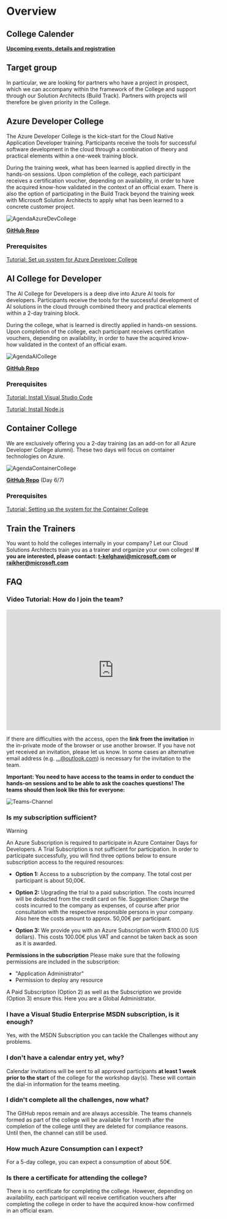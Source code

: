 # Overview

## College Calender

[**Upcoming events, details and registration**](https://www.microsoft.com/de-de/partner/readiness/default.aspx?Suchbegriff=MSDE#main-content)

## Target group

In particular, we are looking for partners who have a project in prospect, which we can accompany within the framework of the College and support through our Solution Architects (Build Track). Partners with projects will therefore be given priority in the College.

## Azure Developer College

The Azure Developer College is the kick-start for the Cloud Native Application Developer training. Participants receive the tools for successful software development in the cloud through a combination of theory and practical elements within a one-week training block.

During the training week, what has been learned is applied directly in the hands-on sessions. Upon completion of the college, each participant receives a certification voucher, depending on availability, in order to have the acquired know-how validated in the context of an official exam. There is also the option of participating in the Build Track beyond the training week with Microsoft Solution Architects to apply what has been learned to a concrete customer project.

![AgendaAzureDevCollege](./../.vuepress/public/Agenda_AzureDevCollege.png)

**[GitHub Repo](https://azuredevcollege.com/trainingdays/)**

### Prerequisites

[Tutorial: Set up system for Azure Developer College](https://azuredevcollege.com/trainingdays/day2/challenges/00-challenge-setup.html)

## AI College for Developer

The AI College for Developers is a deep dive into Azure AI tools for developers. Participants receive the tools for the successful development of AI solutions in the cloud through combined theory and practical elements within a 2-day training block.

During the college, what is learned is directly applied in hands-on sessions. Upon completion of the college, each participant receives certification vouchers, depending on availability, in order to have the acquired know-how validated in the context of an official exam.

![AgendaAICollege](../.vuepress/public/Agenda_AICollege.png)

**[GitHub Repo](https://github.com/aidevcollege/aidevcollege)**

### Prerequisites

[Tutorial: Install Visual Studio Code](https://azuredevcollege.com/trainingdays/day2/challenges/00-challenge-setup.html#visual-studio-code)

[Tutorial: Install Node.js](https://azuredevcollege.com/trainingdays/day2/challenges/00-challenge-setup.html#node-js)

## Container College

We are exclusively offering you a 2-day training (as an add-on for all Azure Developer College alumni). These two days will focus on container technologies on Azure.

![AgendaContainerCollege](./../.vuepress/public/Agenda_ContainerDays.png)

**[GitHub Repo](https://azuredevcollege.com/trainingdays/day6/)** (Day 6/7)

### Prerequisites

[Tutorial: Setting up the system for the Container College](https://github.com/azuredevcollege/trainingdays/blob/master/day6/challenges/challenge0.md)

## Train the Trainers

You want to hold the colleges internally in your company? Let our Cloud Solutions Architects train you as a trainer and organize your own colleges! **If you are interested, please contact: t-kelghawi@microsoft.com or raikher@microsoft.com**

## FAQ

### Video Tutorial: How do I join the team?

<iframe width="560" height="315" src="https://www.youtube.com/embed/CNxuV0pzf7A" title="YouTube video player" frameborder="0" allow="accelerometer; autoplay; clipboard-write; encrypted-media; gyroscope; picture-in-picture" allowfullscreen></iframe>

If there are difficulties with the access, open the **link from the invitation** in the in-private mode of the browser or use another browser. If you have not yet received an invitation, please let us know. In some cases an alternative email address (e.g. ...@outlook.com) is necessary for the invitation to the team.

**Important: You need to have access to the teams in order to conduct the hands-on sessions and to be able to ask the coaches questions! The teams should then look like this for everyone:**

![Teams-Channel](./../.vuepress/public/Teams-Channel.png)

### Is my subscription sufficient?

>[!WARNING]
>An Azure Subscription is required to participate in Azure Container Days for Developers.
A Trial Subscription is not sufficient for participation. In order to participate successfully, you will find three options below to ensure subscription access to the required resources:

- **Option 1:** Access to a subscription by the company.
The total cost per participant is about 50,00€.

- **Option 2:** Upgrading the trial to a paid subscription.
The costs incurred will be deducted from the credit card on file.
Suggestion: Charge the costs incurred to the company as expenses, of course after prior consultation with the respective responsible persons in your company. Also here the costs amount to approx. 50,00€ per participant.

- **Option 3:** We provide you with an Azure Subscription worth $100.00 (US dollars).
This costs 100.00€ plus VAT and cannot be taken back as soon as it is awarded.

**Permissions in the subscription**
Please make sure that the following permissions are included in the subscription:
- "Application Administrator"
- Permission to deploy any resource

A Paid Subscription (Option 2) as well as the Subscription we provide (Option 3) ensure this. Here you are a Global Administrator.

### I have a Visual Studio Enterprise MSDN subscription, is it enough?

Yes, with the MSDN Subscription you can tackle the Challenges without any problems.

### I don't have a calendar entry yet, why?

Calendar invitations will be sent to all approved participants **at least 1 week prior to the start** of the college for the workshop day(s). These will contain the dial-in information for the teams meeting.

### I didn't complete all the challenges, now what?

The GitHub repos remain and are always accessible. The teams channels formed as part of the college will be available for 1 month after the completion of the college until they are deleted for compliance reasons. Until then, the channel can still be used.

### How much Azure Consumption can I expect?

For a 5-day college, you can expect a consumption of about 50€.

### Is there a certificate for attending the college?

There is no certificate for completing the college. However, depending on availability, each participant will receive certification vouchers after completing the college in order to have the acquired know-how confirmed in an official exam.

